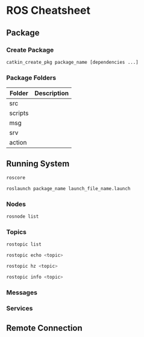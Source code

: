 # ROS Cheatsheet

## Package

### Create Package

```bash
catkin_create_pkg package_name [dependencies ...]
```

### Package Folders

|Folder|Description|
|---|---|
|src||
|scripts||
|msg||
|srv||
|action||

## Running System

```bash
roscore
```


```bash
roslaunch package_name launch_file_name.launch
```

### Nodes

```bash
rosnode list
```

### Topics

```bash
rostopic list
```

```bash
rostopic echo <topic>
```

```bash
rostopic hz <topic>
```

```bash
rostopic info <topic>
```

### Messages

### Services

## Remote Connection